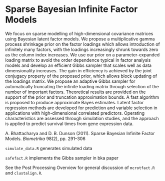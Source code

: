 # Sparse Bayesian Infinite Factor Models

We focus on sparse modelling of high-dimensional covariance matrices using Bayesian latent
factor models. We propose a multiplicative gamma process shrinkage prior on the factor loadings
which allows introduction of infinitely many factors, with the loadings increasingly shrunk
towards zero as the column index increases. We use our prior on a parameter-expanded loading
matrix to avoid the order dependence typical in factor analysis models and develop an efficient
Gibbs sampler that scales well as data dimensionality increases. The gain in efficiency is achieved
by the joint conjugacy property of the proposed prior, which allows block updating of the loadings
matrix. We propose an adaptive Gibbs sampler for automatically truncating the infinite loading
matrix through selection of the number of important factors. Theoretical results are provided
on the support of the prior and truncation approximation bounds. A fast algorithm is proposed
to produce approximate Bayes estimates. Latent factor regression methods are developed for
prediction and variable selection in applications with high-dimensional correlated predictors.
Operating characteristics are assessed through simulation studies, and the approach is applied to
predict survival times from gene expression data.

A. Bhattacharya and D. B. Dunson (2011). Sparse Bayesian Infinite Factor Models. *Biometrika* 98(2), pp. 291–306

`simulate_data.R`  generates simulated data

`safefact.R` implements the Gibbs sampler in bka paper

See the Post Processing Overview for general discussion of `mcrotfact.R` and `clustalign.R`.


